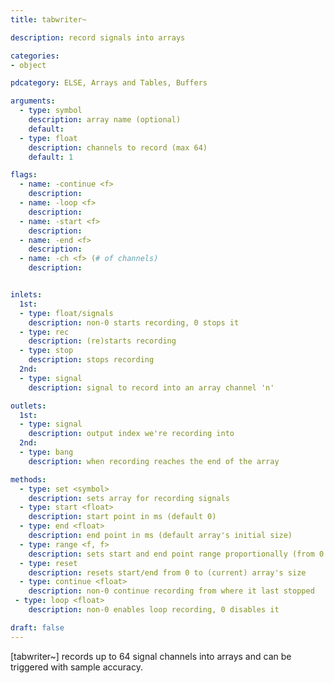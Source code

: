 ```yaml
---
title: tabwriter~

description: record signals into arrays

categories:
- object

pdcategory: ELSE, Arrays and Tables, Buffers

arguments:
  - type: symbol
    description: array name (optional)
    default:
  - type: float
    description: channels to record (max 64)
    default: 1

flags:
  - name: -continue <f>
    description:
  - name: -loop <f>
    description:
  - name: -start <f>
    description:
  - name: -end <f>
    description:
  - name: -ch <f> (# of channels)
    description:


inlets:
  1st:
  - type: float/signals
    description: non-0 starts recording, 0 stops it
  - type: rec
    description: (re)starts recording
  - type: stop
    description: stops recording
  2nd:
  - type: signal
    description: signal to record into an array channel 'n'

outlets:
  1st:
  - type: signal
    description: output index we're recording into
  2nd:
  - type: bang
    description: when recording reaches the end of the array

methods:
  - type: set <symbol>
    description: sets array for recording signals
  - type: start <float>
    description: start point in ms (default 0)
  - type: end <float>
    description: end point in ms (default array's initial size)
  - type: range <f, f>
    description: sets start and end point range proportionally (from 0 to 1)
  - type: reset
    description: resets start/end from 0 to (current) array's size
  - type: continue <float>
    description: non-0 continue recording from where it last stopped
 - type: loop <float>
    description: non-0 enables loop recording, 0 disables it

draft: false
---
```


[tabwriter~] records up to 64 signal channels into arrays and can be triggered with sample accuracy.
